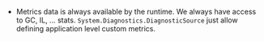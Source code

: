- Metrics data is always available by the runtime. We always have access to GC,
  IL, ... stats. `System.Diagnostics.DiagnosticSource` just allow defining
  application level custom metrics.
